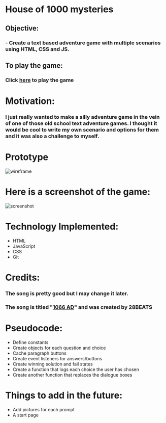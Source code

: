 # House of 1000 mysteries

## Objective:
### - Create a text based adventure game with multiple scenarios using HTML, CSS and JS.

## To play the game:
### Click [here](house-of-1000-mysteries.surge.sh) to play the game

# Motivation:
### I just really wanted to make a silly adventure game in the vein of one of those old school text adventure games. I thought it would be cool to write my own scenario and options for them and it was also a challenge to myself.

# Prototype
![wireframe](https://i.imgur.com/Udq6SYT.jpg)

# Here is a screenshot of the game:
![screenshot](https://i.imgur.com/ql95v09.jpg)

# Technology Implemented:
* HTML
* JavaScript
* CSS
* Git

# Credits:
### The song is pretty good but I may change it later.
### The song is titled "[1066 AD](https://www.youtube.com/watch?v=yj8K4yi3x5c)" and was created by 28BEATS 

# Pseudocode:
* Define constants
* Create objects for each question and choice
* Cache paragraph buttons
* Create event listeners for answers/buttons
* Create winning solution and fail states
* Create a function that logs each choice the user has chosen 
* Create another function that replaces the dialogue boxes



# Things to add in the future:
* Add pictures for each prompt
* A start page
